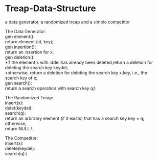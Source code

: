 # Treap-Data-Structure
a data generator, a randomized treap and a simple competitor


The Data Generator:\
  gen element():\
    return element (id, key);\
  gen insertion():\
    return an insertion for x;\
  gen deletion():\
    •if the element x with iddel has already been deleted,return a deletion for deleting the search key keydel;\
    •otherwise, return a deletion for deleting the search key x.key, i.e., the search key of x;\
  gen search():\
    return a search operation with search key q;\

The Randomized Treap:\
  insert(x):\
  delet(keydel):\
  search(q):\
    return an arbitrary element (if it exists) that has a search key key = q; otherwise,\
    return NULL.\

The Competitor:\
  insert(x):\
  delete(keydel):\
  search(q):\
